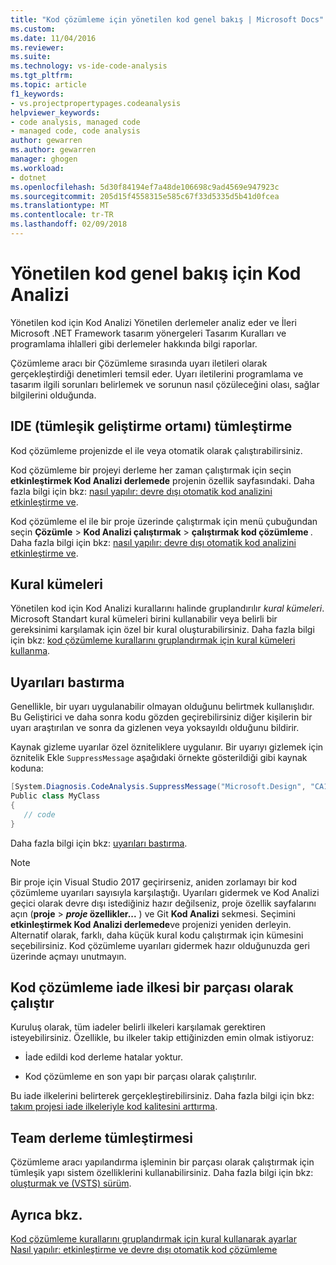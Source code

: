 ```yaml
---
title: "Kod çözümleme için yönetilen kod genel bakış | Microsoft Docs"
ms.custom: 
ms.date: 11/04/2016
ms.reviewer: 
ms.suite: 
ms.technology: vs-ide-code-analysis
ms.tgt_pltfrm: 
ms.topic: article
f1_keywords:
- vs.projectpropertypages.codeanalysis
helpviewer_keywords:
- code analysis, managed code
- managed code, code analysis
author: gewarren
ms.author: gewarren
manager: ghogen
ms.workload:
- dotnet
ms.openlocfilehash: 5d30f84194ef7a48de106698c9ad4569e947923c
ms.sourcegitcommit: 205d15f4558315e585c67f33d5335d5b41d0fcea
ms.translationtype: MT
ms.contentlocale: tr-TR
ms.lasthandoff: 02/09/2018
---
```

# <a name="code-analysis-for-managed-code-overview"></a>Yönetilen kod genel bakış için Kod Analizi

Yönetilen kod için Kod Analizi Yönetilen derlemeler analiz eder ve İleri Microsoft .NET Framework tasarım yönergeleri Tasarım Kuralları ve programlama ihlalleri gibi derlemeler hakkında bilgi raporlar.

Çözümleme aracı bir Çözümleme sırasında uyarı iletileri olarak gerçekleştirdiği denetimleri temsil eder. Uyarı iletilerini programlama ve tasarım ilgili sorunları belirlemek ve sorunun nasıl çözüleceğini olası, sağlar bilgilerini olduğunda.

## <a name="ide-integrated-development-environment-integration"></a>IDE (tümleşik geliştirme ortamı) tümleştirme

Kod çözümleme projenizde el ile veya otomatik olarak çalıştırabilirsiniz.

Kod çözümleme bir projeyi derleme her zaman çalıştırmak için seçin **etkinleştirmek Kod Analizi derlemede** projenin özellik sayfasındaki. Daha fazla bilgi için bkz: [nasıl yapılır: devre dışı otomatik kod analizini etkinleştirme ve](../code-quality/how-to-enable-and-disable-automatic-code-analysis-for-managed-code.md).

Kod çözümleme el ile bir proje üzerinde çalıştırmak için menü çubuğundan seçin **Çözümle** > **Kod Analizi çalıştırmak** > **çalıştırmak kod çözümleme <project>** . Daha fazla bilgi için bkz: [nasıl yapılır: devre dışı otomatik kod analizini etkinleştirme ve](../code-quality/how-to-enable-and-disable-automatic-code-analysis-for-managed-code.md).

## <a name="rule-sets"></a>Kural kümeleri

Yönetilen kod için Kod Analizi kurallarını halinde gruplandırılır *kural kümeleri*. Microsoft Standart kural kümeleri birini kullanabilir veya belirli bir gereksinimi karşılamak için özel bir kural oluşturabilirsiniz. Daha fazla bilgi için bkz: [kod çözümleme kurallarını gruplandırmak için kural kümeleri kullanma](../code-quality/using-rule-sets-to-group-code-analysis-rules.md).

## <a name="suppress-warnings"></a>Uyarıları bastırma

Genellikle, bir uyarı uygulanabilir olmayan olduğunu belirtmek kullanışlıdır. Bu Geliştirici ve daha sonra kodu gözden geçirebilirsiniz diğer kişilerin bir uyarı araştırılan ve sonra da gizlenen veya yoksayıldı olduğunu bildirir.

Kaynak gizleme uyarılar özel özniteliklere uygulanır. Bir uyarıyı gizlemek için öznitelik Ekle `SuppressMessage` aşağıdaki örnekte gösterildiği gibi kaynak koduna:

```csharp
[System.Diagnosis.CodeAnalysis.SuppressMessage("Microsoft.Design", "CA1039:ListsAreStrongTyped")]
Public class MyClass
{
   // code
}
```

Daha fazla bilgi için bkz: [uyarıları bastırma](../code-quality/in-source-suppression-overview.md).

> [!NOTE]
> Bir proje için Visual Studio 2017 geçirirseniz, aniden zorlamayı bir kod çözümleme uyarıları sayısıyla karşılaştığı. Uyarıları gidermek ve Kod Analizi geçici olarak devre dışı istediğiniz hazır değilseniz, proje özellik sayfalarını açın (**proje** > ***proje* özellikler...** ) ve Git **Kod Analizi** sekmesi. Seçimini **etkinleştirmek Kod Analizi derlemede**ve projenizi yeniden derleyin. Alternatif olarak, farklı, daha küçük kural kodu çalıştırmak için kümesini seçebilirsiniz. Kod çözümleme uyarıları gidermek hazır olduğunuzda geri üzerinde açmayı unutmayın.

## <a name="run-code-analysis-as-part-of-check-in-policy"></a>Kod çözümleme iade ilkesi bir parçası olarak çalıştır

Kuruluş olarak, tüm iadeler belirli ilkeleri karşılamak gerektiren isteyebilirsiniz. Özellikle, bu ilkeler takip ettiğinizden emin olmak istiyoruz:

- İade edildi kod derleme hatalar yoktur.

- Kod çözümleme en son yapı bir parçası olarak çalıştırılır.

Bu iade ilkelerini belirterek gerçekleştirebilirsiniz. Daha fazla bilgi için bkz: [takım projesi iade ilkeleriyle kod kalitesini arttırma](../code-quality/enhancing-code-quality-with-team-project-check-in-policies.md).

## <a name="team-build-integration"></a>Team derleme tümleştirmesi

Çözümleme aracı yapılandırma işleminin bir parçası olarak çalıştırmak için tümleşik yapı sistem özelliklerini kullanabilirsiniz. Daha fazla bilgi için bkz: [oluşturmak ve (VSTS) sürüm](/vsts/build-release/index).

## <a name="see-also"></a>Ayrıca bkz.

[Kod çözümleme kurallarını gruplandırmak için kural kullanarak ayarlar](../code-quality/using-rule-sets-to-group-code-analysis-rules.md)   
[Nasıl yapılır: etkinleştirme ve devre dışı otomatik kod çözümleme](../code-quality/how-to-enable-and-disable-automatic-code-analysis-for-managed-code.md)
